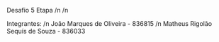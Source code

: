 Desafio 5 Etapa /n /n

Integrantes: /n
João Marques de Oliveira - 836815 /n
Matheus Rigolão Sequís de Souza - 836033
